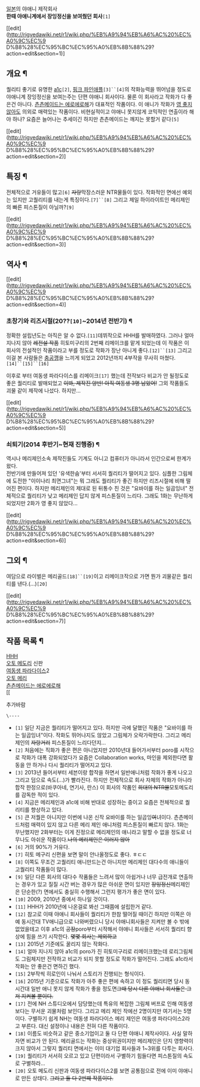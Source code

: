 [일본](%EC%9D%BC%EB%B3%B8.md)의 야애니 제작회사  
**한때 야애니계에서 장잉정신을 보여줬던 회사**`[1]`

[[edit](http://rigvedawiki.net/r1/wiki.php/%EB%A9%94%EB%A6%AC%20%EC%A0%9C%EC%9
D%B8%28%EC%95%BC%EC%95%A0%EB%8B%88%29?action=edit&section=1)]

## 개요 ¶

퀄리티 좋기로 유명한 [a1c](a1c.md)`[2]`, [핑크 파인애플](%ED%95%91%ED%81%AC%20%ED%8C%8C%EC%9D%B8%EC%95%A0%ED%94%8C.md)`[3]``[4]`의 작화능력을 뛰어넘을 정도로 야애니계 장잉정신을 보여는주는 단편
야애니 회사이다. 물론 이 회사라고 작화가 다 좋은건 아니다. [츤츤메이드는 에로에로해](%EC%B8%A4%EC%B8%A4%EB%A9%94%EC%9D%B4%EB%93%9C%EB%8A%94%20%EC%97%90%EB%A1%9C%EC%97%90%EB%A1%9C%ED%95%B4.md)가 대표적인 작품이다. 이 애니가 작화가 [영 좋지않아도](%EC%98%81%20%EC%A2%8B%EC%A7%80%20%EC%95%8A%EB%8B%A4.md) 의외로 매력있는 작품이다.
비현실적이고 야애니 못지않게 코믹적인 연출이라 해야 하나? 요즘은 늘어나는 추세이긴 하지만 츤츤메이드는 깨지는 못할거 같다`[5]`

  

[[edit](http://rigvedawiki.net/r1/wiki.php/%EB%A9%94%EB%A6%AC%20%EC%A0%9C%EC%9
D%B8%28%EC%95%BC%EC%95%A0%EB%8B%88%29?action=edit&section=2)]

## 특징 ¶

전체적으로 거유들이 많고`[6]` <del>자랑</del>막장스러운 NTR물들이 있다. 작화적인 면에선 예외는 있지만 고퀄리티를 내는게
특징이다.`[7]``[8]` 그리고 제일 하이라이트인 메리제인의 빠른 피스톤질이 아닐까?`[9]`

  

[[edit](http://rigvedawiki.net/r1/wiki.php/%EB%A9%94%EB%A6%AC%20%EC%A0%9C%EC%9
D%B8%28%EC%95%BC%EC%95%A0%EB%8B%88%29?action=edit&section=3)]

## 역사 ¶

[[edit](http://rigvedawiki.net/r1/wiki.php/%EB%A9%94%EB%A6%AC%20%EC%A0%9C%EC%9
D%B8%28%EC%95%BC%EC%95%A0%EB%8B%88%29?action=edit&section=4)]

### 초창기와 리즈시절(20??`[10]`~2014년 전반기) ¶

정확한 설립년도는 아직은 알 수 없다.`[11]`데뷔작으로 HHH를 발매하였다. 그러나 얼마 지나지 않아 <del>레전설 작품</del>
히토미구리의 2번째 리메이크를 맡게 되었는데 이 작품은 이 회사의 전설적인 작품이라고 부를 정도로 작화가 장난 아니게
좋다.`[12]``[13]` 그리고 이걸 본 사람들은 [충공깽](%EC%B6%A9%EA%B3%B5%EA%B9%BD.md)을 느끼게
되었고 2012년까지 4부작을 무사히 마쳤다.`[14]``[15]``[16]`

  

이후로 부터 여동생 파라다이스를 리메이크`[17]` 했는데 전작보다 비교가 안 될정도로 좋은 퀄리티로 발매되었고 <del>이봐, 제작진
양반! 아직 여동생 3명 남았어!</del> 그외 작품들도 괴물 같이 제작에 나섰다. 하지만...

  

[[edit](http://rigvedawiki.net/r1/wiki.php/%EB%A9%94%EB%A6%AC%20%EC%A0%9C%EC%9
D%B8%28%EC%95%BC%EC%95%A0%EB%8B%88%29?action=edit&section=5)]

### 쇠퇴기(2014 후반기~현재 진행중) ¶

역시나 메리제인소속 제작진들도 기계도 아니고 컴퓨터가 아니라서 인간으로써 한계가 왔다.  
전반기에 만들어져 있던 '유색한숨'부터 서서히 퀄리티가 떨어지고 있다. 심플한 그림체에 도전한 "이이나리 최면그녀"는 뭐 그래도 퀄리티가
좋긴 하지만 리즈시절에 비해 떨어진 편이다. 하지만 메리제인의 제대로 된 뒤통수 친 것은 "요바이를 하는 일곱잉녀" 전체적으로 퀄리티가 낮고
메리제인 답지 않게 피스톤질이 느리다. 그래도 1화는 무난하게 되었지만 2화가 영 좋지 않았다...

  

[[edit](http://rigvedawiki.net/r1/wiki.php/%EB%A9%94%EB%A6%AC%20%EC%A0%9C%EC%9
D%B8%28%EC%95%BC%EC%95%A0%EB%8B%88%29?action=edit&section=6)]

## 그외 ¶

여담으로 라이벌은 메리골드`[18]``[19]`이고 리메이크작으로 가면 뭔가 괴물같은 퀄리티를 낸다.(...)`[20]`

  

[[edit](http://rigvedawiki.net/r1/wiki.php/%EB%A9%94%EB%A6%AC%20%EC%A0%9C%EC%9
D%B8%28%EC%95%BC%EC%95%A0%EB%8B%88%29?action=edit&section=7)]

## 작품 목록 ¶

[HHH](HHH.md)  
[오토 메도리](%EC%98%A4%ED%86%A0%20%EB%A9%94%EB%8F%84%EB%A6%AC.md) 신판  
[여동생 파라다이스](%EC%97%AC%EB%8F%99%EC%83%9D%20%ED%8C%8C%EB%9D%BC%EB%8B%A4%EC%9D%B4%EC%8A%A4.md)2  
[오토 메리](%EC%98%A4%ED%86%A0%20%EB%A9%94%EB%A6%AC.md)  
[츤츤메이드는 에로에로해](%EC%B8%A4%EC%B8%A4%EB%A9%94%EC%9D%B4%EB%93%9C%EB%8A%94%20%EC%97%90%EB%A1%9C%EC%97%90%EB%A1%9C%ED%95%B4.md)  
[[

  

추가바람

  
  

`\----`

  * `[1]` 일단 지금은 퀄리티가 떨어지고 있다. 하지만 극에 달했던 작품은 "요바이를 하는 일곱잉녀"이다. 작화도 뛰어나지도 않았고 그림체가 오락가락한다. 그리고 메리제인의 <del>자랑거리</del> 피스톤질이 느리다던지...
  * `[2]` 처음에는 직화가 좋은 편은 아니었지만 2010년대 들어가서부터 poro를 시작으로 작화가 대폭 강화되었다가 요즘은 Collaboration works, 마인을 제외한다면 활동을 안 하거나 다시 퀄리티가 떨어지고 있다.
  * `[3]` 2013년 들어서부터 세븐이랑 합작을 하면서 일반애니처럼 작화가 좋게 나오고 그리고 덤으로 속도(...)가 빨라진다. 하지만 전체적으로 회사 자체의 작화가 아니라 합작 한정으로(바쿠아네, 연기사, 란스) 이 회사의 작품인 <del>희대의 NTR물</del>모토메도리를 감독한 적이 있다.
  * `[4]` 지금은 메리제인과 a1c에 비해 반대로 성장하는 중이고 요즘은 전체적으로 퀄리티를 향상하고 있다.
  * `[5]` 큰 저퀄은 아니지만 이번에 나온 신작 요바이를 하는 일곱잉<del>여</del>녀이다. 츤츤메이드처럼 매력이 있지 않고 다른 메리 제인 애니처럼 피스톤질이 빠르지 않다. 1화는 무난했지만 2화부터는 이게 진정으로 메리제인의 애니라고 말할 수 없을 정도로 너무나도 아쉬운 작품이다.<del>나의 메리제인은 이러지 않아</del>
  * `[6]` 거의 90%가 거유다.
  * `[7]` 히토 메구리 신편을 보면 말이 안나올정도로 좋다. ㅎㄷㄷ
  * `[8]` 이쪽도 무조건 고퀄리티 애니만드는건 아니지만 메리제인 대다수의 애니들이 고퀄리티 작품들이 많다.
  * `[9]` 일단 다른 회사의 대다수 작품들은 느려서 많이 아쉽거나 너무 급전개로 연출하는 경우가 있고 질질 시간 버는 경우가 많은 아쉬운 면이 있지만 <del>장잉정신</del>메리제인은 단순한(?) 면에서도 충실히 수행해서 그런지 평가가 좋은 면이 있다.
  * `[10]` 2009, 2010년 중에서 하나일 것이다.
  * `[11]` HHH가 2010년에 나온걸로 봐선 그때쯤에 설립한거 같다.
  * `[12]` 참고로 이때 야애니 회사들이 퀄리티가 한참 떨어질 때이긴 하지만 이쪽은 아예 동시간대 TV애니급으로 나와버렸으니 당시 야애니회사들은 지켜만 볼 수 밖에 없었을테고 이후 a1c의 <del>공장</del>poro부터 시작해서 야애니 회사들은 서서히 퀄리티 향상에 힘을 쓰기 시작한다. <del>몇몇 회사는 제외하고</del>
  * `[13]` 2015년 기준에도 꿀리지 않는 작화다.
  * `[14]` 얼마 지나지 않아 a1c의 poro가 진 히토미구리로 리메이크했는데 로리그림체도 그림체지만 전작하고 비교가 되지 못할 정도로 작화가 떨어진다. 그래도 a1c라서 작화는 안 좋은건 면하긴 했다.
  * `[15]` 2부작씩 히로인이 나눠서 스토리가 진행되는 형식이다.
  * `[16]` 2015년 기준으로도 작화가 아주 좋은 편에 속하고 이 정도 퀄리티면 당시 동시간대 일반 애니 못지 않게 작화가 좋을 정도면<del>그때 당시 다른 야애니 회사들은 그저 지켜볼 뿐이다.</del>
  * `[17]` 전에 NH 스튜디오에서 담당했는데 특유의 복잡한 그림체 버프로 인해 여동생보다는 무서운 괴물처럼 보인다. 그리고 메리 제인 작에선 2명이지만 여기서는 5명이다. 구별하기 쉽게 NH는 여동생 파라다이스 메리 제인은 여동생 파라다이스2라고 부른다. 대신 설정이나 내용은 전혀 다른 작품이다.
  * `[18]` 이름도 비슷하고 같은 중소기업이고 둘 다 단편 야애니 제작사이다. 사실 말하자면 비교가 안 된다. 메리골드는 작화는 중상위권이지만 메리제인은 단지 영향력이 크지 않아서 그렇지 퀄리티 면에서는 이미 대기업 회사들과 1~3위를 다투는 회사다.
  * `[19]` 퀄리티가 서서히 오르고 있고 단편이라서 구별하기 힘들다면 피스톤질의 속도로 구별하라...
  * `[20]` 오토 메도리 신판과 여동생 파라다이스2를 보면 공통점으로 전에 이미 야애니로 만든 상태다. <del>그리고 둘 다 2번째 작품이다.</del>

